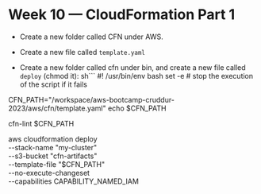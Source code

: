 # Week 10 — CloudFormation Part 1
* Create a new folder called CFN under AWS.
* Create a new file called `template.yaml`


* Create a new folder called cfn under bin, and create a new file called `deploy` (chmod it):
sh```
#! /usr/bin/env bash
set -e # stop the execution of the script if it fails

CFN_PATH="/workspace/aws-bootcamp-cruddur-2023/aws/cfn/template.yaml"
echo $CFN_PATH

cfn-lint $CFN_PATH

aws cloudformation deploy \
  --stack-name "my-cluster" \
  --s3-bucket "cfn-artifacts" \
  --template-file "$CFN_PATH" \
  --no-execute-changeset \
  --capabilities CAPABILITY_NAMED_IAM
```
